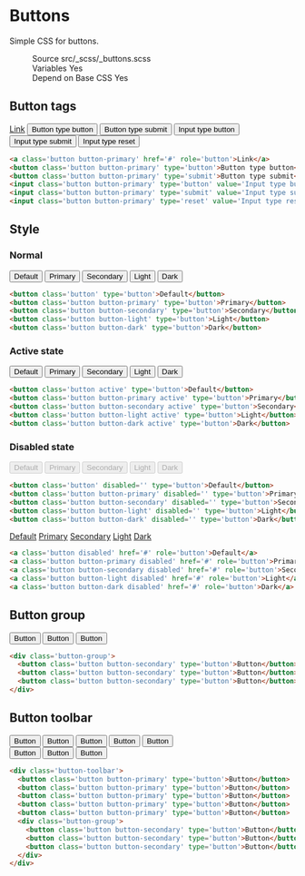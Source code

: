 <!--
@@@title:Buttons@@@
@@@description:Simple CSS for buttons.@@@
@@@section:CSS@@@
@@@subsection:Components@@@
-->

# Buttons

Simple CSS for buttons.

<figure>
  <div class="doc-badges">
    <div class="doc-badge">
      <span class="doc-badge-item">Source</span>
      <span class="doc-badge-item doc-badge-item-info">src/_scss/_buttons.scss</span>
    </div>
    <div class="doc-badge">
      <span class="doc-badge-item">Variables</span>
      <span class="doc-badge-item doc-badge-item-success">Yes</span>
    </div>
    <div class="doc-badge">
      <span class="doc-badge-item">Depend on Base CSS</span>
      <span class="doc-badge-item doc-badge-item-success">Yes</span>
    </div>
  </div>
</figure>


## Button tags

<div class="doc-example">
  <div class="button-toolbar">
    <a class="button button-primary" href="#" role="button">Link</a>
    <button class="button button-primary" type="button">Button type button</button>
    <button class="button button-primary" type="submit">Button type submit</button>
    <input class="button button-primary" type="button" value="Input type button">
    <input class="button button-primary" type="submit" value="Input type submit">
    <input class="button button-primary" type="reset" value="Input type reset">
  </div>
</div>

```html
<a class='button button-primary' href='#' role='button'>Link</a>
<button class='button button-primary' type='button'>Button type button</button>
<button class='button button-primary' type='submit'>Button type submit</button>
<input class='button button-primary' type='button' value='Input type button'/>
<input class='button button-primary' type='submit' value='Input type submit'/>
<input class='button button-primary' type='reset' value='Input type reset'/>
```


## Style

### Normal

<div class="doc-example">
  <div class="button-toolbar">
    <button class="button" type="button">Default</button>
    <button class="button button-primary" type="button">Primary</button>
    <button class="button button-secondary" type="button">Secondary</button>
    <button class="button button-light" type="button">Light</button>
    <button class="button button-dark" type="button">Dark</button>
  </div>
</div>

```html
<button class='button' type='button'>Default</button>
<button class='button button-primary' type='button'>Primary</button>
<button class='button button-secondary' type='button'>Secondary</button>
<button class='button button-light' type='button'>Light</button>
<button class='button button-dark' type='button'>Dark</button>
```

### Active state

<div class="doc-example">
  <div class="button-toolbar">
    <button class="button active" type="button">Default</button>
    <button class="button button-primary active" type="button">Primary</button>
    <button class="button button-secondary active" type="button">Secondary</button>
    <button class="button button-light active" type="button">Light</button>
    <button class="button button-dark active" type="button">Dark</button>
  </div>
</div>

```html
<button class='button active' type='button'>Default</button>
<button class='button button-primary active' type='button'>Primary</button>
<button class='button button-secondary active' type='button'>Secondary</button>
<button class='button button-light active' type='button'>Light</button>
<button class='button button-dark active' type='button'>Dark</button>
```

### Disabled state

<div class="doc-example">
  <div class="button-toolbar">
    <button class="button" type="button" disabled>Default</button>
    <button class="button button-primary" type="button" disabled>Primary</button>
    <button class="button button-secondary" type="button" disabled>Secondary</button>
    <button class="button button-light" type="button" disabled>Light</button>
    <button class="button button-dark" type="button" disabled>Dark</button>
  </div>
</div>

```html
<button class='button' disabled='' type='button'>Default</button>
<button class='button button-primary' disabled='' type='button'>Primary</button>
<button class='button button-secondary' disabled='' type='button'>Secondary</button>
<button class='button button-light' disabled='' type='button'>Light</button>
<button class='button button-dark' disabled='' type='button'>Dark</button>
```

<div class="doc-example">
  <div class="button-toolbar">
    <a class="button disabled" href="#" role="button">Default</a>
    <a class="button button-primary disabled" href="#" role="button">Primary</a>
    <a class="button button-secondary disabled" href="#" role="button">Secondary</a>
    <a class="button button-light disabled" href="#" role="button">Light</a>
    <a class="button button-dark disabled" href="#" role="button">Dark</a>
  </div>
</div>

```html
<a class='button disabled' href='#' role='button'>Default</a>
<a class='button button-primary disabled' href='#' role='button'>Primary</a>
<a class='button button-secondary disabled' href='#' role='button'>Secondary</a>
<a class='button button-light disabled' href='#' role='button'>Light</a>
<a class='button button-dark disabled' href='#' role='button'>Dark</a>
```


## Button group

<div class="doc-example">
  <div class="button-group">
    <button class="button button-secondary" type="button">Button</button>
    <button class="button button-secondary" type="button">Button</button>
    <button class="button button-secondary" type="button">Button</button>
  </div>
</div>

```html
<div class='button-group'>
  <button class='button button-secondary' type='button'>Button</button>
  <button class='button button-secondary' type='button'>Button</button>
  <button class='button button-secondary' type='button'>Button</button>
</div>
```


## Button toolbar

<div class="doc-example">
  <div class="button-toolbar">
    <button class="button button-primary" type="button">Button</button>
    <button class="button button-primary" type="button">Button</button>
    <button class="button button-primary" type="button">Button</button>
    <button class="button button-primary" type="button">Button</button>
    <button class="button button-primary" type="button">Button</button>
    <div class="button-group">
      <button class="button button-secondary" type="button">Button</button>
      <button class="button button-secondary" type="button">Button</button>
      <button class="button button-secondary" type="button">Button</button>
    </div>
  </div>
</div>

```html
<div class='button-toolbar'>
  <button class='button button-primary' type='button'>Button</button>
  <button class='button button-primary' type='button'>Button</button>
  <button class='button button-primary' type='button'>Button</button>
  <button class='button button-primary' type='button'>Button</button>
  <button class='button button-primary' type='button'>Button</button>
  <div class='button-group'>
    <button class='button button-secondary' type='button'>Button</button>
    <button class='button button-secondary' type='button'>Button</button>
    <button class='button button-secondary' type='button'>Button</button>
  </div>
</div>
```
